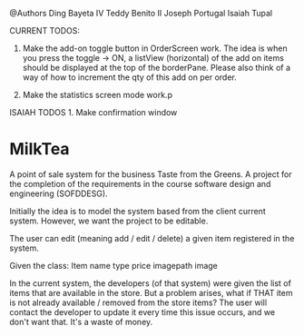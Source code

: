 @Authors
  Ding Bayeta IV
  Teddy Benito II
  Joseph Portugal
  Isaiah Tupal

CURRENT TODOS:
  1. Make the add-on toggle button in OrderScreen work.
    The idea is when you press the toggle -> ON, a listView (horizontal) of the add on items should be displayed
    at the top of the borderPane. Please also think of a way of how to increment the qty of this add on per order.
      
  2. Make the statistics screen mode work.p
  
ISAIAH TODOS
    1. Make confirmation window
     
# MilkTea
A point of sale system for the business Taste from the Greens. A project for the completion of the requirements in the course software design and engineering (SOFDDESG).

Initially the idea is to model the system based from the client current system.
However, we want the project to be editable.

The user can edit (meaning add / edit / delete) a given item registered in the system.

Given the class:
  Item
    name
    type
    price
    imagepath
    image

In the current system, the developers (of that system) were given the list of items that are available in the store.
But a problem arises, what if THAT item is not already available / removed from the store items?
The user will contact the developer to update it every time this issue occurs, and we don't want that. It's a waste of
money.
  
